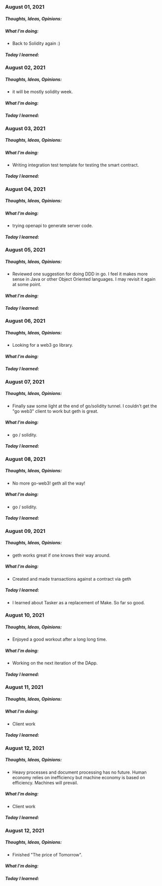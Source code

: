 ### August 01, 2021

##### 	Thoughts, Ideas, Opinions:

##### 	What I'm doing:

- Back to Solidity again :)

##### 	Today I learned:

### August 02, 2021

##### 	Thoughts, Ideas, Opinions:

- it will be mostly solidity week.

##### 	What I'm doing:

##### 	Today I learned:

### August 03, 2021

##### 	Thoughts, Ideas, Opinions:

##### 	What I'm doing:

- Writing integration test template for testing the smart contract.

##### 	Today I learned:

### August 04, 2021

##### 	Thoughts, Ideas, Opinions:

##### 	What I'm doing:

- trying openapi to generate server code.

##### 	Today I learned:

### August 05, 2021

##### 	Thoughts, Ideas, Opinions:

- Reviewed one suggestion for doing DDD in go. I feel it makes more sense in Java or other Object Oriented languages. I may revisit it again at some point.

##### 	What I'm doing:

##### 	Today I learned:

### August 06, 2021

##### 	Thoughts, Ideas, Opinions:

- Looking for a web3 go library. 

##### 	What I'm doing:

##### 	Today I learned:

### August 07, 2021

##### 	Thoughts, Ideas, Opinions:

- Finally saw some light at the end of go/solidity tunnel. I couldn't get the "go web3" client to work but geth is great.   

##### 	What I'm doing:

- go / solidity.

##### 	Today I learned:

### August 08, 2021

##### 	Thoughts, Ideas, Opinions:

- No more go-web3! geth all the way!

##### 	What I'm doing:

- go / solidity.

##### 	Today I learned:

### August 09, 2021

##### 	Thoughts, Ideas, Opinions:

- geth works great if one knows their way around. 

##### 	What I'm doing:

- Created and made transactions against a contract via geth 

##### 	Today I learned:

- I learned about Tasker as a replacement of Make. So far so good.

### August 10, 2021

##### 	Thoughts, Ideas, Opinions:

- Enjoyed a good workout after a long long time.

##### 	What I'm doing:

- Working on the next iteration of the DApp.

##### 	Today I learned:

### August 11, 2021

##### 	Thoughts, Ideas, Opinions:

##### 	What I'm doing:

- Client work

##### 	Today I learned:

### August 12, 2021

##### 	Thoughts, Ideas, Opinions:

- Heavy processes and document processing has no future. Human economy relies on inefficiency but machine economy is based on efficiency.  Machines will prevail.  

##### 	What I'm doing:

- Client work

##### 	Today I learned:

### August 12, 2021

##### 	Thoughts, Ideas, Opinions:

- Finished "The price of Tomorrow". 

##### 	What I'm doing:

##### 	Today I learned:
